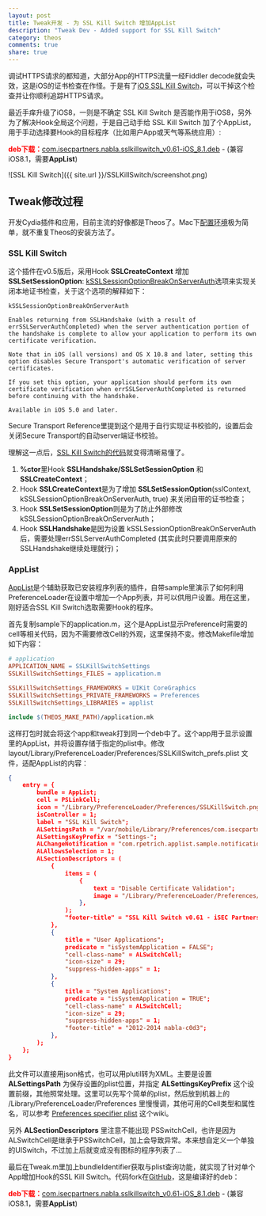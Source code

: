 ```yaml
---
layout: post
title: Tweak开发 - 为 SSL Kill Switch 增加AppList
description: "Tweak Dev - Added support for SSL Kill Switch"
category: theos
comments: true
share: true
---
```


调试HTTPS请求的都知道，大部分App的HTTPS流量一经Fiddler decode就会失效，这是iOS的证书检查在作怪。于是有了[iOS SSL Kill Switch](https://github.com/iSECPartners/ios-ssl-kill-switch)，可以干掉这个检查并让你顺利追踪HTTPS请求。

最近手痒升级了iOS8，一则是不确定 SSL Kill Switch 是否能作用于iOS8，另外为了解决Hook全局这个问题，于是自己动手给 SSL Kill Switch 加了个AppList，用于手动选择要Hook的目标程序（比如用户App或天气等系统应用）:

<span style="color:#f00;">**deb下载：**</span>[com.isecpartners.nabla.sslkillswitch_v0.61-iOS_8.1.deb](http://blog.imaou.com/SSLKillSwitch/com.isecpartners.nabla.sslkillswitch_v0.61-iOS_8.1.deb) - (兼容iOS8.1，需要**AppList**)

![SSL Kill Switch]({{ site.url }}/SSLKillSwitch/screenshot.png)

## Tweak修改过程

开发Cydia插件和应用，目前主流的好像都是Theos了。Mac下[配置环境](http://iphonedevwiki.net/index.php/Theos/Setup)极为简单，就不重复Theos的安装方法了。

### SSL Kill Switch

这个插件在v0.5版后，采用Hook **SSLCreateContext** 增加 **SSLSetSessionOption**: [kSSLSessionOptionBreakOnServerAuth](https://developer.apple.com/library/IOs/documentation/Security/Reference/secureTransportRef/index.html#//apple_ref/c/econst/kSSLSessionOptionBreakOnServerAuth)选项来实现关闭本地证书检查，关于这个选项的解释如下：

~~~
kSSLSessionOptionBreakOnServerAuth

Enables returning from SSLHandshake (with a result of errSSLServerAuthCompleted) when the server authentication portion of the handshake is complete to allow your application to perform its own certificate verification.

Note that in iOS (all versions) and OS X 10.8 and later, setting this option disables Secure Transport's automatic verification of server certificates.

If you set this option, your application should perform its own certificate verification when errSSLServerAuthCompleted is returned before continuing with the handshake.

Available in iOS 5.0 and later.
~~~

Secure Transport Reference里提到这个是用于自行实现证书校验的，设置后会关闭Secure Transport的自动server端证书校验。

理解这一点后，[SSL Kill Switch的代码](https://github.com/iSECPartners/ios-ssl-kill-switch/blob/master/Tweak.xm)就变得清晰易懂了。

1. **%ctor**里Hook **SSLHandshake/SSLSetSessionOption** 和 **SSLCreateContext**；
2. Hook **SSLCreateContext**是为了增加 **SSLSetSessionOption**(sslContext, kSSLSessionOptionBreakOnServerAuth, true) 来关闭自带的证书检查；
3. Hook **SSLSetSessionOption**则是为了防止外部修改 kSSLSessionOptionBreakOnServerAuth；
4. Hook **SSLHandshake**是因为设置 kSSLSessionOptionBreakOnServerAuth 后，需要处理errSSLServerAuthCompleted (其实此时只要调用原来的SSLHandshake继续处理就行)；

### AppList

[AppList](https://github.com/rpetrich/AppList)是个辅助获取已安装程序列表的插件，自带sample里演示了如何利用PreferenceLoader在设置中增加一个App列表，并可以供用户设置。用在这里，刚好适合SSL Kill Switch选取需要Hook的程序。

首先复制sample下的application.m，这个是AppList显示Preference时需要的cell等相关代码，因为不需要修改Cell的外观，这里保持不变。修改Makefile增加如下内容：

~~~makefile
# application
APPLICATION_NAME = SSLKillSwitchSettings
SSLKillSwitchSettings_FILES = application.m

SSLKillSwitchSettings_FRAMEWORKS = UIKit CoreGraphics
SSLKillSwitchSettings_PRIVATE_FRAMEWORKS = Preferences
SSLKillSwitchSettings_LIBRARIES = applist

include $(THEOS_MAKE_PATH)/application.mk
~~~

这样打包时就会将这个app和tweak打到同一个deb中了。这个app用于显示设置里的AppList，并将设置存储于指定的plist中。修改 layout/Library/PreferenceLoader/Preferences/SSLKillSwitch_prefs.plist 文件，适配AppList的内容：

~~~json
{
	entry = {
		bundle = AppList;
		cell = PSLinkCell;
		icon = "/Library/PreferenceLoader/Preferences/SSLKillSwitch.png";
		isController = 1;
		label = "SSL Kill Switch";
		ALSettingsPath = "/var/mobile/Library/Preferences/com.isecpartners.nabla.SSLKillSwitchSettings.plist";
		ALSettingsKeyPrefix = "Settings-";
		ALChangeNotification = "com.rpetrich.applist.sample.notification";
		ALAllowsSelection = 1;
		ALSectionDescriptors = (
			{
				items = (
					{
						text = "Disable Certificate Validation";
						image = "/Library/PreferenceLoader/Preferences/SSLKillSwitch.png";
					},
				);
				"footer-title" = "SSL Kill Switch v0.61 - iSEC Partners";
			},
			{
				title = "User Applications";
				predicate = "isSystemApplication = FALSE";
				"cell-class-name" = ALSwitchCell;
				"icon-size" = 29;
				"suppress-hidden-apps" = 1;
			},
			{
				title = "System Applications";
				predicate = "isSystemApplication = TRUE";
				"cell-class-name" = ALSwitchCell;
				"icon-size" = 29;
				"suppress-hidden-apps" = 1;
				"footer-title" = "2012-2014 nabla-c0d3";
			},
		);
	};
}
~~~

此文件可以直接用json格式，也可以用plutil转为XML。主要是设置 **ALSettingsPath** 为保存设置的plist位置，并指定 **ALSettingsKeyPrefix** 这个设置前缀，其他照常处理。这里可以先写个简单的plist，然后放到机器上的 /Library/PreferenceLoader/Preferences 里慢慢调，其他可用的Cell类型和属性名，可以参考 [Preferences specifier plist](http://iphonedevwiki.net/index.php/Preferences_specifier_plist) 这个wiki。

另外 **ALSectionDescriptors** 里注意不能出现 PSSwitchCell，也许是因为ALSwitchCell是继承于PSSwitchCell，加上会导致异常。本来想自定义一个单独的UISwitch，不过加上后就变成没有图标的程序列表了...

最后在Tweak.m里加上bundleIdentifier获取与plist查询功能，就实现了针对单个App增加Hook的SSL Kill Switch。代码fork在[GitHub](https://github.com/upbit/ios-ssl-kill-switch)，这是编译好的deb：

<span style="color:#f00;">**deb下载：**</span>[com.isecpartners.nabla.sslkillswitch_v0.61-iOS_8.1.deb](http://blog.imaou.com/SSLKillSwitch/com.isecpartners.nabla.sslkillswitch_v0.61-iOS_8.1.deb) - (兼容iOS8.1，需要**AppList**)
